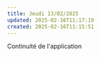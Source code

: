 ```yaml
---
title: Jeudi 13/02/2025
updated: 2025-02-16T11:17:19
created: 2025-02-16T11:15:51
---
```


Continuité de l'application
